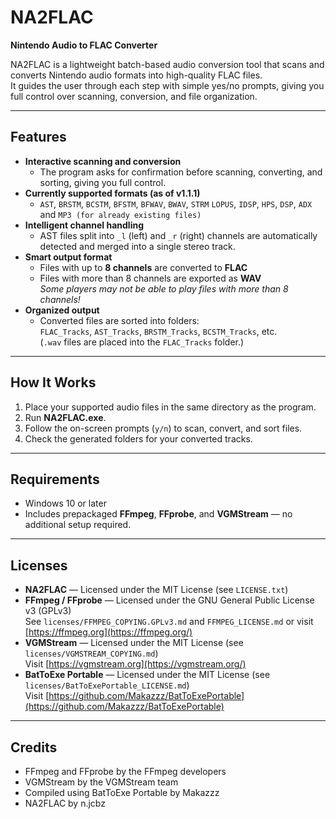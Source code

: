 # NA2FLAC
**Nintendo Audio to FLAC Converter**

NA2FLAC is a lightweight batch-based audio conversion tool that scans and converts Nintendo audio formats into high-quality FLAC files.  
It guides the user through each step with simple yes/no prompts, giving you full control over scanning, conversion, and file organization.

---

## Features
- **Interactive scanning and conversion**  
  - The program asks for confirmation before scanning, converting, and sorting, giving you full control.
- **Currently supported formats (as of v1.1.1)**  
  - `AST`, `BRSTM`, `BCSTM`, `BFSTM`, `BFWAV`, `BWAV`, `STRM` `LOPUS`, `IDSP`, `HPS`, `DSP`, `ADX` and `MP3 (for already existing files)`
- **Intelligent channel handling**  
  - AST files split into `_l` (left) and `_r` (right) channels are automatically detected and merged into a single stereo track.
- **Smart output format**  
  - Files with up to **8 channels** are converted to **FLAC**  
  - Files with more than 8 channels are exported as **WAV**                                                                                             
    *Some players may not be able to play files with more than 8 channels!*
- **Organized output**  
  - Converted files are sorted into folders:  
    `FLAC_Tracks`, `AST_Tracks`, `BRSTM_Tracks`, `BCSTM_Tracks`, etc.  
    (`.wav` files are placed into the `FLAC_Tracks` folder.)

---

## How It Works
1. Place your supported audio files in the same directory as the program.  
2. Run **NA2FLAC.exe**.  
3. Follow the on-screen prompts (`y/n`) to scan, convert, and sort files.  
4. Check the generated folders for your converted tracks.

---

## Requirements
- Windows 10 or later  
- Includes prepackaged **FFmpeg**, **FFprobe**, and **VGMStream** — no additional setup required.

---

## Licenses
- **NA2FLAC** — Licensed under the MIT License (see `LICENSE.txt`)
- **FFmpeg / FFprobe** — Licensed under the GNU General Public License v3 (GPLv3)  
  See `licenses/FFMPEG_COPYING.GPLv3.md` and `FFMPEG_LICENSE.md` or visit [https://ffmpeg.org](https://ffmpeg.org/)
- **VGMStream** — Licensed under the MIT License (see `licenses/VGMSTREAM_COPYING.md`)  
  Visit [https://vgmstream.org](https://vgmstream.org/)
- **BatToExe Portable** — Licensed under the MIT License (see `licenses/BatToExePortable_LICENSE.md`)                                                                                                 
  Visit [https://github.com/Makazzz/BatToExePortable](https://github.com/Makazzz/BatToExePortable)

---

## Credits
- FFmpeg and FFprobe by the FFmpeg developers  
- VGMStream by the VGMStream team
- Compiled using BatToExe Portable by Makazzz
- NA2FLAC by n.jcbz
